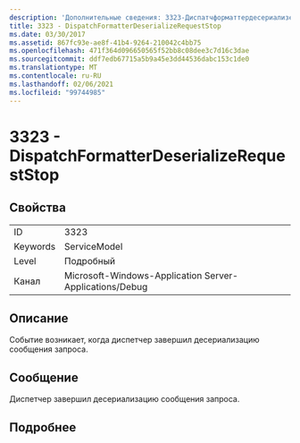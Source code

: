 ```yaml
---
description: 'Дополнительные сведения: 3323-Диспатчформаттердесериализерекуестстоп'
title: 3323 - DispatchFormatterDeserializeRequestStop
ms.date: 03/30/2017
ms.assetid: 867fc93e-ae8f-41b4-9264-210042c4bb75
ms.openlocfilehash: 471f364d096650565f52bb8c08dee3c7d16c3dae
ms.sourcegitcommit: ddf7edb67715a5b9a45e3dd44536dabc153c1de0
ms.translationtype: MT
ms.contentlocale: ru-RU
ms.lasthandoff: 02/06/2021
ms.locfileid: "99744985"
---
```

# <a name="3323---dispatchformatterdeserializerequeststop"></a>3323 - DispatchFormatterDeserializeRequestStop

## <a name="properties"></a>Свойства  
  
|||  
|-|-|  
|ID|3323|  
|Keywords|ServiceModel|  
|Level|Подробный|  
|Канал|Microsoft-Windows-Application Server-Applications/Debug|  
  
## <a name="description"></a>Описание  

 Событие возникает, когда диспетчер завершил десериализацию сообщения запроса.  
  
## <a name="message"></a>Сообщение  

 Диспетчер завершил десериализацию сообщения запроса.  
  
## <a name="details"></a>Подробнее
